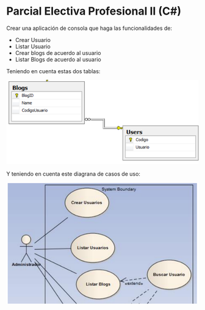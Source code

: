 # Parcial Electiva Profesional II (C#)
Crear una aplicación de consola que haga las funcionalidades de:

- Crear Usuario
- Listar Usuario
- Crear blogs de acuerdo al usuario
- Listar Blogs de acuerdo al usuario

Teniendo en cuenta estas dos tablas:

![Tablas relacionales](https://github.com/pan1za/ParcialElectivaIIC-/blob/main/tablas.png)

Y teniendo en cuenta este diagrana de casos de uso:

![Tablas relacionales](https://github.com/pan1za/ParcialElectivaIIC-/blob/main/diagrama%20casos%20de%20uso.png)


